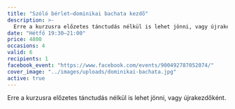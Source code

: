 ```yaml
---
title: "Szóló bérlet—dominikai bachata kezdő"
description: >-
  Erre a kurzusra előzetes tánctudás nélkül is lehet jönni, vagy újrakezdőként.
date: "Hétfő 19:30–21:00"
price: 4800
occasions: 4
valid: 6
recipients: 1
facebook_event: "https://www.facebook.com/events/900492787052074/"
cover_image: "../images/uploads/dominikai-bachata.jpg"
active: true
---
```


Erre a kurzusra előzetes tánctudás nélkül is lehet jönni, vagy újrakezdőként.